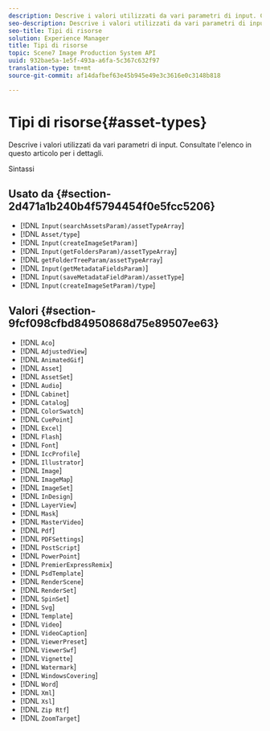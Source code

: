 ```yaml
---
description: Descrive i valori utilizzati da vari parametri di input. Consultate l'elenco in questo articolo per i dettagli.
seo-description: Descrive i valori utilizzati da vari parametri di input. Consultate l'elenco in questo articolo per i dettagli.
seo-title: Tipi di risorse
solution: Experience Manager
title: Tipi di risorse
topic: Scene7 Image Production System API
uuid: 932bae5a-1e5f-493a-a6fa-5c367c632f97
translation-type: tm+mt
source-git-commit: af14dafbef63e45b945e49e3c3616e0c3148b818

---
```



# Tipi di risorse{#asset-types}

Descrive i valori utilizzati da vari parametri di input. Consultate l&#39;elenco in questo articolo per i dettagli.

Sintassi

## Usato da {#section-2d471a1b240b4f5794454f0e5fcc5206}

* [!DNL `Input(searchAssetsParam)/assetTypeArray`]
* [!DNL `Asset/type`]
* [!DNL `Input(createImageSetParam)`]
* [!DNL `Input(getFoldersParam)/assetTypeArray`]
* [!DNL `getFolderTreeParam/assetTypeArray`]
* [!DNL `Input(getMetadataFieldsParam)`]
* [!DNL `Input(saveMetadataFieldParam)/assetType`]
* [!DNL `Input(createImageSetParam)/type`]

## Valori {#section-9fcf098cfbd84950868d75e89507ee63}

* [!DNL `Aco`]
* [!DNL `AdjustedView`]
* [!DNL `AnimatedGif`]
* [!DNL `Asset`]
* [!DNL `AssetSet`]
* [!DNL `Audio`]
* [!DNL `Cabinet`]
* [!DNL `Catalog`]
* [!DNL `ColorSwatch`]
* [!DNL `CuePoint`]
* [!DNL `Excel`]
* [!DNL `Flash`]
* [!DNL `Font`]
* [!DNL `IccProfile`]
* [!DNL `Illustrator`]
* [!DNL `Image`]
* [!DNL `ImageMap`]
* [!DNL `ImageSet`]
* [!DNL `InDesign`]
* [!DNL `LayerView`]
* [!DNL `Mask`]
* [!DNL `MasterVideo`]
* [!DNL `Pdf`]
* [!DNL `PDFSettings`]
* [!DNL `PostScript`]
* [!DNL `PowerPoint`]
* [!DNL `PremierExpressRemix`]
* [!DNL `PsdTemplate`]
* [!DNL `RenderScene`]
* [!DNL `RenderSet`]
* [!DNL `SpinSet`]
* [!DNL `Svg`]
* [!DNL `Template`]
* [!DNL `Video`]
* [!DNL `VideoCaption`]
* [!DNL `ViewerPreset`]
* [!DNL `ViewerSwf`]
* [!DNL `Vignette`]
* [!DNL `Watermark`]
* [!DNL `WindowsCovering`]
* [!DNL `Word`]
* [!DNL `Xml`]
* [!DNL `Xsl`]
* [!DNL `Zip Rtf`]
* [!DNL `ZoomTarget`]

